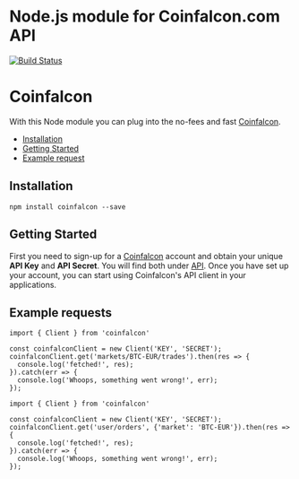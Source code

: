 Node.js module for Coinfalcon.com API
===========

[![Build Status](https://secure.travis-ci.org/DeviaVir/coinfalcon-node.png?branch=master)](https://travis-ci.org/DeviaVir/coinfalcon-node.svg?branch=master)

# Coinfalcon

With this Node module you can plug into the no-fees and fast [Coinfalcon](https://coinfalcon.com/).

* [Installation](#installation)
* [Getting Started](#getting-started)
* [Example request](#example-requests)

## Installation

    npm install coinfalcon --save

## Getting Started

First you need to sign-up for a [Coinfalcon](https://coinfalcon.com/sign_up) account and obtain your unique **API Key** and **API Secret**. You will find both under [API](https://coinfalcon.com/settings/applications). Once you have set up your account, you can start using Coinfalcon's API client in your applications.

## Example requests

```
import { Client } from 'coinfalcon'

const coinfalconClient = new Client('KEY', 'SECRET');
coinfalconClient.get('markets/BTC-EUR/trades').then(res => {
  console.log('fetched!', res);
}).catch(err => {
  console.log('Whoops, something went wrong!', err);
});
```

```
import { Client } from 'coinfalcon'

const coinfalconClient = new Client('KEY', 'SECRET');
coinfalconClient.get('user/orders', {'market': 'BTC-EUR'}).then(res => {
  console.log('fetched!', res);
}).catch(err => {
  console.log('Whoops, something went wrong!', err);
});
```
